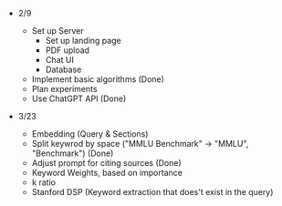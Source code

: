 - 2/9
    - Set up Server
        - Set up landing page
        - PDF upload
        - Chat UI
        - Database
    - Implement basic algorithms (Done)
    - Plan experiments
    - Use ChatGPT API (Done)

- 3/23
    - Embedding (Query & Sections)
    - Split keywrod by space ("MMLU Benchmark" -> "MMLU", "Benchmark") (Done)
    - Adjust prompt for citing sources (Done)
    - Keyword Weights, based on importance
    - k ratio
    - Stanford DSP (Keyword extraction that does't exist in the query)
